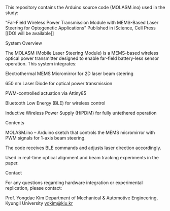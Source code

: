 This repository contains the Arduino source code (MOLASM.ino) used in the study:

"Far-Field Wireless Power Transmission Module with MEMS-Based Laser Steering for Optogenetic Applications"
Published in iScience, Cell Press
[[DOI will be available]]

System Overview

The MOLASM (Mobile Laser Steering Module) is a MEMS-based wireless optical power transmitter designed to enable far-field battery-less sensor operation.
This system integrates:

Electrothermal MEMS Micromirror for 2D laser beam steering

650 nm Laser Diode for optical power transmission

PWM-controlled actuation via Attiny85

Bluetooth Low Energy (BLE) for wireless control

Inductive Wireless Power Supply (HiPDiM) for fully untethered operation


Contents

MOLASM.ino – Arduino sketch that controls the MEMS micromirror with PWM signals for 1-axis beam steering.

The code receives BLE commands and adjusts laser direction accordingly.

Used in real-time optical alignment and beam tracking experiments in the paper.


Contact

For any questions regarding hardware integration or experimental replication, please contact:

Prof. Yongdae Kim
Department of Mechanical & Automotive Engineering, Kyungil University
ydkim@kiu.kr

